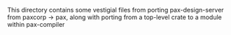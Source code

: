 This directory contains some vestigial files from porting pax-design-server from paxcorp -> pax, along with porting from a top-level crate to a module within pax-compiler
